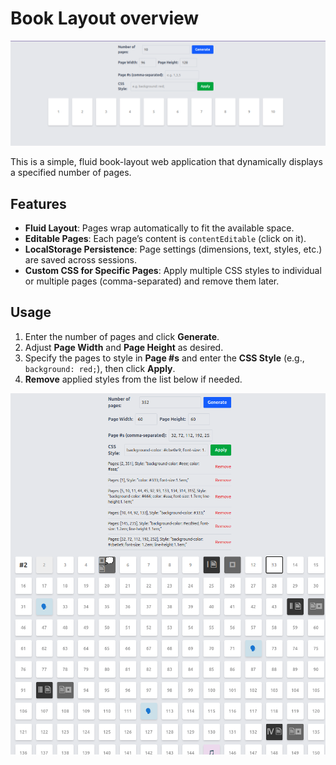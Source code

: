 # Book Layout overview

![Preview](preview0.png)

This is a simple, fluid book-layout web application that dynamically displays a specified number of pages.

## Features

- **Fluid Layout**: Pages wrap automatically to fit the available space.
- **Editable Pages**: Each page’s content is `contentEditable` (click on it).
- **LocalStorage Persistence**: Page settings (dimensions, text, styles, etc.) are saved across sessions.
- **Custom CSS for Specific Pages**: Apply multiple CSS styles to individual or multiple pages (comma-separated) and remove them later.

## Usage
1. Enter the number of pages and click **Generate**.
2. Adjust **Page Width** and **Page Height** as desired.
3. Specify the pages to style in **Page #s** and enter the **CSS Style** (e.g., `background: red;`), then click **Apply**.
4. **Remove** applied styles from the list below if needed.


![Preview](preview1.png)